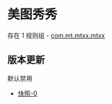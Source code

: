 # 美图秀秀

存在 1 规则组 - [com.mt.mtxx.mtxx](/src/apps/com.mt.mtxx.mtxx.ts)

## 版本更新

默认禁用

- [快照-0](https://i.gkd.li/i/13238352)
